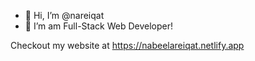 - 👋 Hi, I’m @nareiqat
- 👀 I’m am Full-Stack Web Developer!


Checkout my website at https://nabeelareiqat.netlify.app

<!---
nareiqat/nareiqat is a ✨ special ✨ repository because its `README.md` (this file) appears on your GitHub profile.
You can click the Preview link to take a look at your changes.
--->
